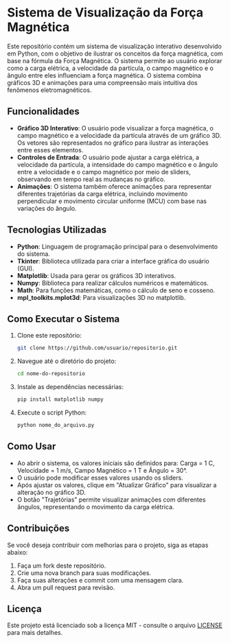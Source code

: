 # Sistema de Visualização da Força Magnética

Este repositório contém um sistema de visualização interativo desenvolvido em Python, com o objetivo de ilustrar os conceitos da força magnética, com base na fórmula da Força Magnética. O sistema permite ao usuário explorar como a carga elétrica, a velocidade da partícula, o campo magnético e o ângulo entre eles influenciam a força magnética. O sistema combina gráficos 3D e animações para uma compreensão mais intuitiva dos fenômenos eletromagnéticos.

## Funcionalidades

- **Gráfico 3D Interativo**: O usuário pode visualizar a força magnética, o campo magnético e a velocidade da partícula através de um gráfico 3D. Os vetores são representados no gráfico para ilustrar as interações entre esses elementos.
- **Controles de Entrada**: O usuário pode ajustar a carga elétrica, a velocidade da partícula, a intensidade do campo magnético e o ângulo entre a velocidade e o campo magnético por meio de sliders, observando em tempo real as mudanças no gráfico.
- **Animações**: O sistema também oferece animações para representar diferentes trajetórias da carga elétrica, incluindo movimento perpendicular e movimento circular uniforme (MCU) com base nas variações do ângulo.

## Tecnologias Utilizadas

- **Python**: Linguagem de programação principal para o desenvolvimento do sistema.
- **Tkinter**: Biblioteca utilizada para criar a interface gráfica do usuário (GUI).
- **Matplotlib**: Usada para gerar os gráficos 3D interativos.
- **Numpy**: Biblioteca para realizar cálculos numéricos e matemáticos.
- **Math**: Para funções matemáticas, como o cálculo de seno e cosseno.
- **mpl_toolkits.mplot3d**: Para visualizações 3D no matplotlib.

## Como Executar o Sistema

1. Clone este repositório:
    ```bash
    git clone https://github.com/usuario/repositorio.git
    ```
2. Navegue até o diretório do projeto:
    ```bash
    cd nome-do-repositorio
    ```
3. Instale as dependências necessárias:
    ```bash
    pip install matplotlib numpy
    ```
4. Execute o script Python:
    ```bash
    python nome_do_arquivo.py
    ```

## Como Usar

- Ao abrir o sistema, os valores iniciais são definidos para: Carga = 1 C, Velocidade = 1 m/s, Campo Magnético = 1 T e Ângulo = 30°.
- O usuário pode modificar esses valores usando os sliders.
- Após ajustar os valores, clique em "Atualizar Gráfico" para visualizar a alteração no gráfico 3D.
- O botão "Trajetórias" permite visualizar animações com diferentes ângulos, representando o movimento da carga elétrica.

## Contribuições

Se você deseja contribuir com melhorias para o projeto, siga as etapas abaixo:

1. Faça um fork deste repositório.
2. Crie uma nova branch para suas modificações.
3. Faça suas alterações e commit com uma mensagem clara.
4. Abra um pull request para revisão.

## Licença

Este projeto está licenciado sob a licença MIT - consulte o arquivo [LICENSE](LICENSE) para mais detalhes.
